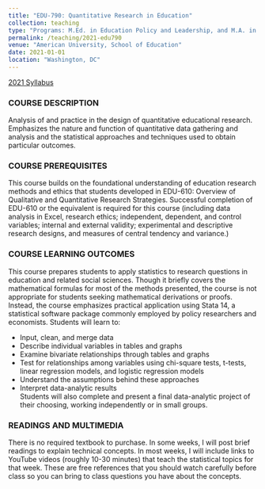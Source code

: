 ```yaml
---
title: "EDU-790: Quantitative Research in Education"
collection: teaching
type: "Programs: M.Ed. in Education Policy and Leadership, and M.A. in International Training and Education"
permalink: /teaching/2021-edu790
venue: "American University, School of Education"
date: 2021-01-01
location: "Washington, DC"
---
```


[2021 Syllabus](https://www.dropbox.com/s/bxwgacybydazbc3/EDU-790.Steele.S2021.docx?dl=0)

### COURSE DESCRIPTION
Analysis of and practice in the design of quantitative educational research. Emphasizes the nature and function of quantitative data gathering and analysis and the statistical approaches and techniques used to obtain particular outcomes. 

### COURSE PREREQUISITES
This course builds on the foundational understanding of education research methods and ethics that students developed in EDU-610: Overview of Qualitative and Quantitative Research Strategies. Successful completion of EDU-610 or the equivalent is required for this course (including data analysis in Excel, research ethics; independent, dependent, and control variables; internal and external validity; experimental and descriptive research designs, and measures of central tendency and variance.)

### COURSE LEARNING OUTCOMES
This course prepares students to apply statistics to research questions in education and related social sciences. Though it briefly covers the mathematical formulas for most of the methods presented, the course is not appropriate for students seeking mathematical derivations or proofs. Instead, the course emphasizes practical application using Stata 14, a statistical software package commonly employed by policy researchers and economists. Students will learn to:
- Input, clean, and merge data
- Describe individual variables in tables and graphs
- Examine bivariate relationships through tables and graphs
- Test for relationships among variables using chi-square tests, t-tests, linear regression models, and logistic regression models
- Understand the assumptions behind these approaches
- Interpret data-analytic results  
Students will also complete and present a final data-analytic project of their choosing, working independently or in small groups.

### READINGS AND MULTIMEDIA
There is no required textbook to purchase. In some weeks, I will post brief readings to explain technical concepts. In most weeks, I will include links to YouTube videos (roughly 10-30 minutes) that teach the statistical topics for that week. These are free references that you should watch carefully before class so you can bring to class questions you have about the concepts. 